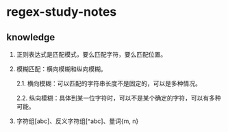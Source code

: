 # regex-study-notes

## knowledge


1. 正则表达式是匹配模式，要么匹配字符，要么匹配位置。

2. 模糊匹配：横向模糊和纵向模糊。

    2.1. 横向模糊：可以匹配的字符串长度不是固定的，可以是多种情况。
    
    2.2. 纵向模糊：具体到某一位字符时，可以不是某个确定的字符，可以有多种可能。
    
 3. 字符组[abc]、反义字符组[^abc]、量词{m, n}
